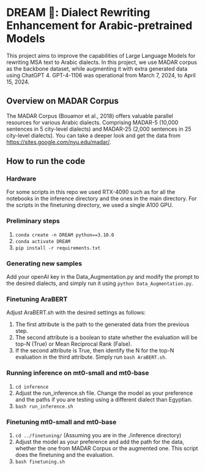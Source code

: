 # DREAM 💭: Dialect Rewriting Enhancement for Arabic-pretrained Models
This project aims to improve the capabilities of Large Language Models for rewriting MSA text to Arabic dialects. In this project, we use MADAR corpus as the backbone dataset, while augmenting it with extra generated data using ChatGPT 4. GPT-4-1106 was operational from March 7, 2024, to April 15, 2024.

## Overview on MADAR Corpus
The MADAR Corpus (Bouamor et al., 2018) offers valuable parallel resources for various Arabic dialects. Comprising MADAR-5 (10,000 sentences in 5 city-level dialects) and MADAR-25 (2,000 sentences in 25 city-level dialects).
You can take a deeper look and get the data from https://sites.google.com/nyu.edu/madar/.

## How to run the code
### Hardware
For some scripts in this repo we used RTX-4090 such as for all the notebooks in the inference directory and the ones in the main directory.
For the scripts in the finetuning directory, we used a single A100 GPU.


###  Preliminary steps 
  1) `conda create -n DREAM python==3.10.0`
  2) `conda activate DREAM`
  3) `pip install -r requirements.txt`
     
### Generating new samples
Add your openAI key in the Data_Augmentation.py and modify the prompt to the desired dialects, and simply run it using `python Data_Augmentation.py`.

### Finetuning AraBERT
Adjust AraBERT.sh with the desired settings as follows:
  1) The first attribute is the path to the generated data from the previous step.
  2) The second attribute is a boolean to state whether the evaluation will be top-N (True) or Mean Reciprocal Rank (False).
  3) If the second attribute is True, then identify the N for the top-N evaluation in the third attribute.
Simply run `bash AraBERT.sh`.

### Running inference on mt0-small and mt0-base
  1) `cd inference`
  2) Adjust the run_inference.sh file. Change the model as your preference and the paths if you are testing using a different dialect than Egyptian.
  3) `bash run_inference.sh`

### Finetuning mt0-small and mt0-base
  1) `cd ../finetuning/` (Assuming you are in the ./inference directory)
  2) Adjust the model as your preference and add the path for the data, whether the one from MADAR Corpus or the augmented one. This script does the finetuning and the evaluation.
  3) `bash finetuning.sh`
